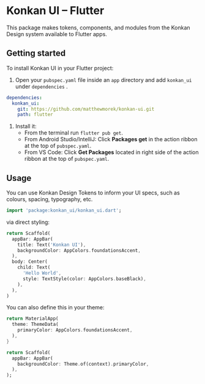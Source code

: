 # Konkan UI – Flutter

This package makes tokens, components, and modules from the Konkan Design system available to Flutter apps.

## Getting started

To install Konkan UI in your Flutter project:

1. Open your `pubspec.yaml` file inside an `app` directory and add `konkan_ui` under `dependencies` .

```yaml
dependencies:
  konkan_ui:
    git: https://github.com/matthewmorek/konkan-ui.git
    path: flutter
```

1. Install it:
   - From the terminal run `flutter pub get`.
   - From Android Studio/IntelliJ: Click **Packages get** in the action ribbon at the top of `pubspec.yaml`.
   - From VS Code: Click **Get Packages** located in right side of the action ribbon at the top of `pubspec.yaml`.

## Usage

You can use Konkan Design Tokens to inform your UI specs, such as colours, spacing, typography, etc.

```dart
import 'package:konkan_ui/konkan_ui.dart';
```

via direct styling:

```dart
return Scaffold(
  appBar: AppBar(
    title: Text('Konkan UI'),
    backgroundColor: AppColors.foundationsAccent,
  ),
  body: Center(
    child: Text(
      'Hello World',
      style: TextStyle(color: AppColors.baseBlack),
    ),
  ),
)
```

You can also define this in your theme:

```dart
return MaterialApp(
  theme: ThemeData(
    primaryColor: AppColors.foundationsAccent,
  ),
}
```

```dart
return Scaffold(
  appBar: AppBar(
    backgroundColor: Theme.of(context).primaryColor,
  ),
);
```
